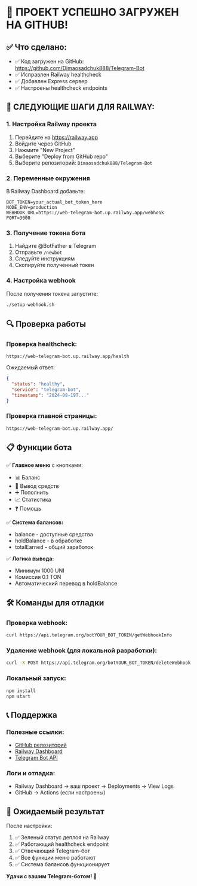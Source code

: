 # 🎉 ПРОЕКТ УСПЕШНО ЗАГРУЖЕН НА GITHUB!

## ✅ Что сделано:
- ✅ Код загружен на GitHub: https://github.com/Dimaosadchuk888/Telegram-Bot
- ✅ Исправлен Railway healthcheck
- ✅ Добавлен Express сервер
- ✅ Настроены healthcheck endpoints

## 🚀 СЛЕДУЮЩИЕ ШАГИ ДЛЯ RAILWAY:

### 1. Настройка Railway проекта
1. Перейдите на https://railway.app
2. Войдите через GitHub
3. Нажмите "New Project"
4. Выберите "Deploy from GitHub repo"
5. Выберите репозиторий: `Dimaosadchuk888/Telegram-Bot`

### 2. Переменные окружения
В Railway Dashboard добавьте:

```
BOT_TOKEN=your_actual_bot_token_here
NODE_ENV=production
WEBHOOK_URL=https://web-telegram-bot.up.railway.app/webhook
PORT=3000
```

### 3. Получение токена бота
1. Найдите @BotFather в Telegram
2. Отправьте `/newbot`
3. Следуйте инструкциям
4. Скопируйте полученный токен

### 4. Настройка webhook
После получения токена запустите:
```bash
./setup-webhook.sh
```

## 🔍 Проверка работы

### Проверка healthcheck:
```
https://web-telegram-bot.up.railway.app/health
```

Ожидаемый ответ:
```json
{
  "status": "healthy",
  "service": "telegram-bot",
  "timestamp": "2024-08-19T..."
}
```

### Проверка главной страницы:
```
https://web-telegram-bot.up.railway.app/
```

## 📋 Функции бота

✅ **Главное меню** с кнопками:
- 📊 Баланс
- 💸 Вывод средств
- ➕ Пополнить
- 📈 Статистика
- ❓ Помощь

✅ **Система балансов:**
- balance - доступные средства
- holdBalance - в обработке
- totalEarned - общий заработок

✅ **Логика вывода:**
- Минимум 1000 UNI
- Комиссия 0.1 TON
- Автоматический перевод в holdBalance

## 🛠️ Команды для отладки

### Проверка webhook:
```bash
curl https://api.telegram.org/botYOUR_BOT_TOKEN/getWebhookInfo
```

### Удаление webhook (для локальной разработки):
```bash
curl -X POST https://api.telegram.org/botYOUR_BOT_TOKEN/deleteWebhook
```

### Локальный запуск:
```bash
npm install
npm start
```

## 📞 Поддержка

### Полезные ссылки:
- [GitHub репозиторий](https://github.com/Dimaosadchuk888/Telegram-Bot)
- [Railway Dashboard](https://railway.app/dashboard)
- [Telegram Bot API](https://core.telegram.org/bots/api)

### Логи и отладка:
- Railway Dashboard → ваш проект → Deployments → View Logs
- GitHub → Actions (если настроены)

## 🎯 Ожидаемый результат

После настройки:
1. ✅ Зеленый статус деплоя на Railway
2. ✅ Работающий healthcheck endpoint
3. ✅ Отвечающий Telegram-бот
4. ✅ Все функции меню работают
5. ✅ Система балансов функционирует

**Удачи с вашим Telegram-ботом! 🚀**
